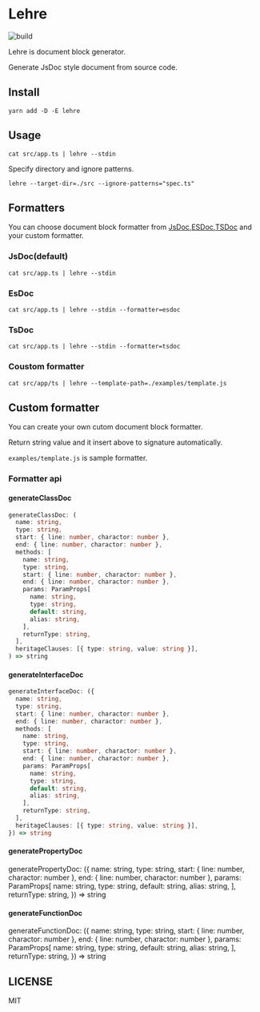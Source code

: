 # Lehre

![build](https://github.com/heavenshell/ts-lehre/workflows/build/badge.svg)

Lehre is document block generator.

Generate JsDoc style document from source code.

## Install

```console
yarn add -D -E lehre
```

## Usage

```console
cat src/app.ts | lehre --stdin
```

Specify directory and ignore patterns.

```console
lehre --target-dir=./src --ignore-patterns="spec.ts"
```

## Formatters

You can choose document block formatter from [JsDoc](https://jsdoc.app/),[ESDoc](https://github.com/esdoc/esdoc),[TSDoc](https://github.com/microsoft/tsdoc) and your custom formatter.

### JsDoc(default)

```console
cat src/app.ts | lehre --stdin
```

### EsDoc

```console
cat src/app.ts | lehre --stdin --formatter=esdoc
```

### TsDoc

```console
cat src/app.ts | lehre --stdin --formatter=tsdoc
```

### Coustom formatter

```console
cat src/app/ts | lehre --template-path=./examples/template.js
```

## Custom formatter

You can create your own cutom document block formatter.

Return string value and it insert above to signature automatically.

`examples/template.js` is sample formatter.

### Formatter api

#### generateClassDoc

```typescript
generateClassDoc: (
  name: string,
  type: string,
  start: { line: number, charactor: number },
  end: { line: number, charactor: number },
  methods: [
    name: string,
    type: string,
    start: { line: number, charactor: number },
    end: { line: number, charactor: number },
    params: ParamProps[
      name: string,
      type: string,
      default: string,
      alias: string,
    ],
    returnType: string,
  ],
  heritageClauses: [{ type: string, value: string }],
) => string
```

#### generateInterfaceDoc

```typescript
generateInterfaceDoc: ({
  name: string,
  type: string,
  start: { line: number, charactor: number },
  end: { line: number, charactor: number },
  methods: [
    name: string,
    type: string,
    start: { line: number, charactor: number },
    end: { line: number, charactor: number },
    params: ParamProps[
      name: string,
      type: string,
      default: string,
      alias: string,
    ],
    returnType: string,
  ],
  heritageClauses: [{ type: string, value: string }],
}) => string
```

#### generatePropertyDoc

generatePropertyDoc: ({
  name: string,
  type: string,
  start: { line: number, charactor: number },
  end: { line: number, charactor: number },
  params: ParamProps[
    name: string,
    type: string,
    default: string,
    alias: string,
  ],
  returnType: string,
}) => string


#### generateFunctionDoc

generateFunctionDoc: ({
  name: string,
  type: string,
  start: { line: number, charactor: number },
  end: { line: number, charactor: number },
  params: ParamProps[
    name: string,
    type: string,
    default: string,
    alias: string,
  ],
  returnType: string,
}) => string

## LICENSE

MIT
